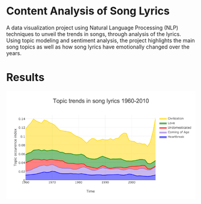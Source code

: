 # Content Analysis of Song Lyrics
A data visualization project using Natural Language Processing (NLP) techniques to unveil the trends in songs, through analysis of the lyrics. Using topic modeling and sentiment analysis, the project highlights the main song topics as well as how song lyrics have emotionally changed over the years.

# Results

![topic trends](/plots_readme/TopicTrends.png?raw=true "Topic trends")
